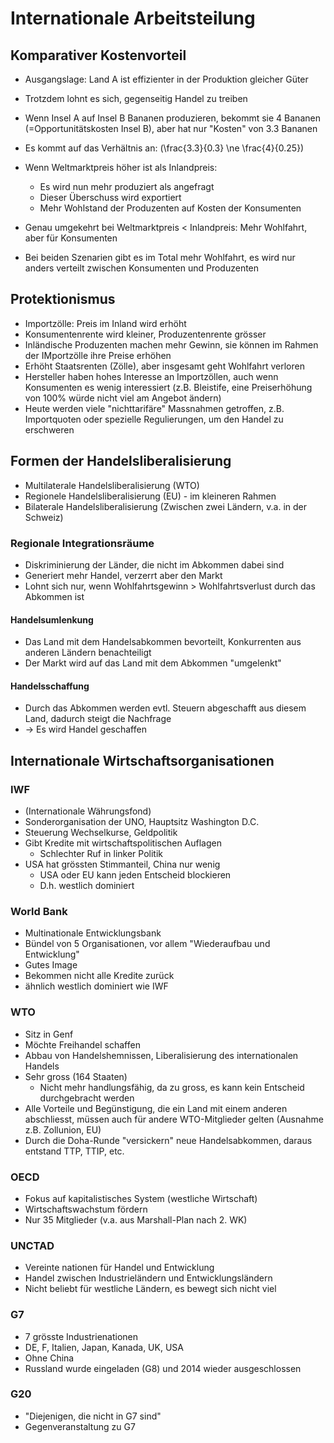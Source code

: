 # Internationale Arbeitsteilung

## Komparativer Kostenvorteil
- Ausgangslage: Land A ist effizienter in der Produktion gleicher Güter
- Trotzdem lohnt es sich, gegenseitig Handel zu treiben
- Wenn Insel A auf Insel B Bananen produzieren, bekommt sie 4 Bananen (=Opportunitätskosten Insel B), aber hat nur "Kosten" von 3.3 Bananen
- Es kommt auf das Verhältnis an: \(\frac{3.3}{0.3} \ne \frac{4}{0.25}\)

- Wenn Weltmarktpreis höher ist als Inlandpreis:
    - Es wird nun mehr produziert als angefragt
    - Dieser Überschuss wird exportiert
    - Mehr Wohlstand der Produzenten auf Kosten der Konsumenten
- Genau umgekehrt bei Weltmarktpreis < Inlandpreis: Mehr Wohlfahrt, aber für Konsumenten
- Bei beiden Szenarien gibt es im Total mehr Wohlfahrt, es wird nur anders verteilt zwischen Konsumenten und Produzenten

## Protektionismus
- Importzölle: Preis im Inland wird erhöht
- Konsumentenrente wird kleiner, Produzentenrente grösser
- Inländische Produzenten machen mehr Gewinn, sie können im Rahmen der IMportzölle ihre Preise erhöhen
- Erhöht Staatsrenten (Zölle), aber insgesamt geht Wohlfahrt verloren
- Hersteller haben hohes Interesse an Importzöllen, auch wenn Konsumenten es wenig interessiert (z.B. Bleistife, eine Preiserhöhung von 100% würde nicht viel am Angebot ändern)
- Heute werden viele "nichttarifäre" Massnahmen getroffen, z.B. Importquoten oder spezielle Regulierungen, um den Handel zu erschweren

## Formen der Handelsliberalisierung
- Multilaterale Handelsliberalisierung (WTO)
- Regionele Handelsliberalisierung (EU) - im kleineren Rahmen
- Bilaterale Handelsliberalisierung (Zwischen zwei Ländern, v.a. in der Schweiz)

### Regionale Integrationsräume
- Diskriminierung der Länder, die nicht im Abkommen dabei sind
- Generiert mehr Handel, verzerrt aber den Markt
- Lohnt sich nur, wenn Wohlfahrtsgewinn > Wohlfahrtsverlust durch das Abkommen ist

#### Handelsumlenkung
- Das Land mit dem Handelsabkommen bevorteilt, Konkurrenten aus anderen Ländern benachteiligt
- Der Markt wird auf das Land mit dem Abkommen "umgelenkt"

#### Handelsschaffung
- Durch das Abkommen werden evtl. Steuern abgeschafft aus diesem Land, dadurch steigt die Nachfrage
- -> Es wird Handel geschaffen

## Internationale Wirtschaftsorganisationen

### IWF
- (Internationale Währungsfond)
- Sonderorganisation der UNO, Hauptsitz Washington D.C.
- Steuerung Wechselkurse, Geldpolitik
- Gibt Kredite mit wirtschaftspolitischen Auflagen
    - Schlechter Ruf in linker Politik
- USA hat grössten Stimmanteil, China nur wenig
    - USA oder EU kann jeden Entscheid blockieren
    - D.h. westlich dominiert

### World Bank
- Multinationale Entwicklungsbank
- Bündel von 5 Organisationen, vor allem "Wiederaufbau und Entwicklung"
- Gutes Image
- Bekommen nicht alle Kredite zurück
- ähnlich westlich dominiert wie IWF

### WTO
- Sitz in Genf
- Möchte Freihandel schaffen
- Abbau von Handelshemnissen, Liberalisierung des internationalen Handels
- Sehr gross (164 Staaten)
    - Nicht mehr handlungsfähig, da zu gross, es kann kein Entscheid durchgebracht werden
- Alle Vorteile und Begünstigung, die ein Land mit einem anderen abschliesst, müssen auch für andere WTO-Mitglieder gelten (Ausnahme z.B. Zollunion, EU)
- Durch die Doha-Runde "versickern" neue Handelsabkommen, daraus entstand TTP, TTIP, etc.

### OECD
- Fokus auf kapitalistisches System (westliche Wirtschaft)
- Wirtschaftswachstum fördern
- Nur 35 Mitglieder (v.a. aus Marshall-Plan nach 2. WK)

### UNCTAD
- Vereinte nationen für Handel und Entwicklung
- Handel zwischen Industrieländern und Entwicklungsländern
- Nicht beliebt für westliche Ländern, es bewegt sich nicht viel

### G7
- 7 grösste Industrienationen
- DE, F, Italien, Japan, Kanada, UK, USA
- Ohne China
- Russland wurde eingeladen (G8) und 2014 wieder ausgeschlossen

### G20
- "Diejenigen, die nicht in G7 sind"
- Gegenveranstaltung zu G7
